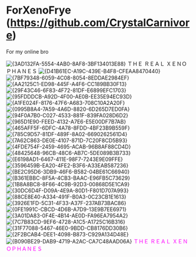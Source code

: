 
# ForXenoFrye (https://github.com/CrystalCarnivore)
For my online bro

![{3AD132FA-5554-4AB0-8AF8-3BF134013E88}](https://github.com/user-attachments/assets/a7cb4647-7200-4796-b33d-39f94dc8bafb)
ＴＨＥ ＲＥＡＬ ＸＥＮＯＰＨＡＮＥＳ
![{D41B61EC-A19C-439E-B4F8-CFEAA8470440}](https://github.com/user-attachments/assets/def599b8-9917-4674-a3cc-f4e3892d7812)![{7BF79348-6059-4C08-8054-8EDDAE2984EF}](https://github.com/user-attachments/assets/bb14f9aa-e792-46d2-8bff-a3291713b9bf)![{AA2125C1-ED98-445F-A4F6-CC189BB30F13}](https://github.com/user-attachments/assets/e83adbf1-be89-485b-ab5e-e0071c70bdbd)![{29F43C46-6F83-4F72-81DF-E6899EFC1703}](https://github.com/user-attachments/assets/8bada0bf-cb67-4eb0-9b7f-f29aebd11cbf)![{95FDDDCB-A92D-4F00-AE0B-EE35E94EC93D}](https://github.com/userattachments/assets/3c18e6bc-4656-4d43-802e-313616888d0e)![{A1FE024F-8176-47F6-A683-708C10A2A20F}](https://github.com/user-attachments/assets/f2361d50-09f4-4df0-ac91-be8b9c15bd04)![{0995B8A4-7A59-4A6D-8820-6D265D7ED0FA}](https://github.com/user-attachments/assets/8514d757-acdf-4059-9bc4-16b3bea1d745)![{94F0A7B0-C027-4533-881F-839FA028D6D2}](https://github.com/user-attachments/assets/32952f88-ff15-4af4-a87f-2ab83b233ee0)![{965D1E90-FEED-4132-A7E6-E5E00DF7B7AB}](https://github.com/user-attachments/assets/f6c6cbd7-6ea9-4b5e-9e4c-a1883d8bb476)![{465AFF5F-6DFC-4A78-8FDD-4BF23B9B559F}](https://github.com/user-attachments/assets/7d8de9d9-6e55-4a7a-976a-cbe6bf726e79)![{785C9D57-81DF-489F-8A02-6690262561D4}](https://github.com/user-attachments/assets/270a25a3-4434-42f8-ab8a-c195aeafdc5a)![{7A62C863-DE0E-4107-871D-7C20F8CD5B93}](https://github.com/user-attachments/assets/3015c0c3-7587-4525-b22e-0b70d14ea612)![{4FDE754F-2459-4695-ACAB-96B8AF88CD4D}](https://github.com/user-attachments/assets/5a728500-430c-4613-b1d5-9f4d27b51fbf)![{48425648-96CB-48C6-AB7C-5DE089B3B733}](https://github.com/user-attachments/assets/c6f58e27-2eaf-4aac-b39c-4dab70c7d097)![{E6198AD1-6467-411E-98F7-7243E9E09FFE}](https://github.com/user-attachments/assets/56c7ae14-da1e-4900-a7c5-911d5e2b556c)![{3596459B-EA20-4FE2-B3F6-A33EAB587236}](https://github.com/user-attachments/assets/474b20d4-166e-4e41-b358-54df8b0dc450)![{BE2C95D6-3DB9-46F6-B582-04BE61C66940}](https://github.com/user-attachments/assets/992c5903-a647-4842-9bea-d24a9e422be8)![{B361EBBC-8F5A-4CB3-BAAC-E96FB5C73629}](https://github.com/user-attachments/assets/19103365-b71b-4517-b200-d4633c45a5c7)![{1B8A8BC8-8F66-4C9B-92D3-00868D5E1CA9}](https://github.com/user-attachments/assets/8bb3998a-2542-45fd-99b8-4353ab88b818)![{30DC6D4F-D09A-4E9A-80D1-F801D707A993}](https://github.com/user-attachments/assets/ef97bfbb-4ea1-488f-a14a-552366c37a71)![{88CE8E40-A334-491F-B0A3-0C23CB1E1613}](https://github.com/user-attachments/assets/18722243-5f13-4c34-9cbe-bb64e0dc05da)![{3926E1FD-5C31-4F33-A37F-237AB73BAC86}](https://github.com/user-attachments/assets/a6d8fc38-d358-4781-9cc9-7426109c9a28)![{0FE1991C-CBCD-4D6B-A7D9-13E9B7EE6971}](https://github.com/user-attachments/assets/6cd86f85-0b12-44d4-957e-f6a3b54998cd)![{3A01DA83-0F4E-4B14-AE0D-FA96EA7954A2}](https://github.com/user-attachments/assets/f932f8a7-5cde-4078-ab8c-c663d3a566c2)![{7C7B83CD-9EF6-4728-A1C5-A1725C16B316}](https://github.com/user-attachments/assets/ca9597fa-510b-496c-b6a5-d64e95a87dea)![{31F77088-5467-46E0-9BDD-CB8176DD30B6}](https://github.com/user-attachments/assets/7b997705-6a93-44da-91c5-5578cce32bc4)![{2F2BCAB4-DEE1-4098-B873-C929A134D48E}](https://github.com/user-attachments/assets/59e50e5b-a568-45cd-849c-f52dc5ba7776)![{B090BE29-DAB9-4719-A2AC-CA7C48AAD06A}](https://github.com/user-attachments/assets/10a1fed7-d918-46eb-8779-41262f934fe6)
<span style="color: Magenta">ＴＨＥ ＲＥＡＬ ＸＥＮＯＰＨＡＮＥＳ</span>

